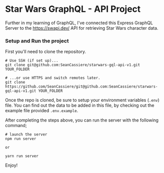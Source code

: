 # Star Wars GraphQL - API Project

Further in my learning of GraphQL, I've connected this Express GraphQL Server to the https://swapi.dev/ API for retrieving Star Wars character data.

### Setup and Run the project

First you'll need to clone the repository.

```
# Use SSH (if set up)...
git clone git@github.com:SeanCassiere/starwars-gql-api-v1.git YOUR_FOLDER

# ...or use HTTPS and switch remotes later.
git clone https://github.com/SeanCassiere/git@github.com:SeanCassiere/starwars-gql-api-v1.git YOUR_FOLDER
```

Once the repo is cloned, be sure to setup your environment variables (`.env`) file. You can find out the data to be added in this file, by checking out the example file provided `.env.example`.

After completing the steps above, you can run the server with the following command;

```
# launch the server
npm run server

or

yarn run server
```

Enjoy!
